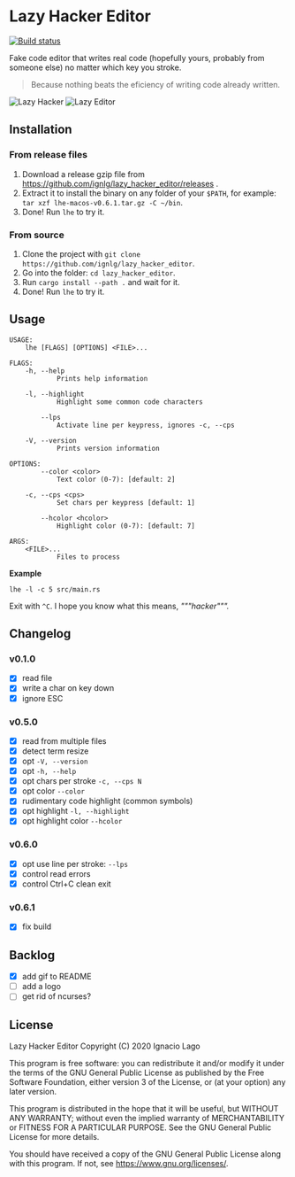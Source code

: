 # Lazy Hacker Editor

[![Build status](https://ci.appveyor.com/api/projects/status/wc7p5th4c7onpmo4/branch/master?svg=true)](https://ci.appveyor.com/project/ignlg/lazy-hacker-editor/branch/master)

Fake code editor that writes real code (hopefully yours, probably from someone else) no matter which key you stroke.

> Because nothing beats the eficiency of writing code already written.

![Lazy Hacker](https://i.imgur.com/rGOX9Ch.gif)
![Lazy Editor](https://i.imgur.com/geDSLgQ.gif)

## Installation

### From release files

1. Download a release gzip file from https://github.com/ignlg/lazy_hacker_editor/releases .
2. Extract it to install the binary on any folder of your `$PATH`, for example: `tar xzf lhe-macos-v0.6.1.tar.gz -C ~/bin`.
3. Done! Run `lhe` to try it.

### From source

1. Clone the project with `git clone https://github.com/ignlg/lazy_hacker_editor`.
2. Go into the folder: `cd lazy_hacker_editor`.
3. Run `cargo install --path .` and wait for it.
4. Done! Run `lhe` to try it.

## Usage

```
USAGE:
    lhe [FLAGS] [OPTIONS] <FILE>...

FLAGS:
    -h, --help
            Prints help information

    -l, --highlight
            Highlight some common code characters

        --lps
            Activate line per keypress, ignores -c, --cps

    -V, --version
            Prints version information

OPTIONS:
        --color <color>
            Text color (0-7): [default: 2]

    -c, --cps <cps>
            Set chars per keypress [default: 1]

        --hcolor <hcolor>
            Highlight color (0-7): [default: 7]

ARGS:
    <FILE>...
            Files to process
```

**Example**

```
lhe -l -c 5 src/main.rs
```

Exit with `^C`. I hope you know what this means, _"""hacker"""._

## Changelog

### v0.1.0

- [x] read file
- [x] write a char on key down
- [x] ignore ESC

### v0.5.0

- [x] read from multiple files
- [x] detect term resize
- [x] opt `-V, --version`
- [x] opt `-h, --help`
- [x] opt chars per stroke `-c, --cps N`
- [x] opt color `--color`
- [x] rudimentary code highlight (common symbols)
- [x] opt highlight `-l, --highlight`
- [x] opt highlight color `--hcolor`

### v0.6.0

- [x] opt use line per stroke: `--lps`
- [x] control read errors
- [x] control Ctrl+C clean exit

### v0.6.1

- [x] fix build

## Backlog

- [x] add gif to README
- [ ] add a logo
- [ ] get rid of ncurses?

## License

Lazy Hacker Editor
Copyright (C) 2020 Ignacio Lago

This program is free software: you can redistribute it and/or modify
it under the terms of the GNU General Public License as published by
the Free Software Foundation, either version 3 of the License, or
(at your option) any later version.

This program is distributed in the hope that it will be useful,
but WITHOUT ANY WARRANTY; without even the implied warranty of
MERCHANTABILITY or FITNESS FOR A PARTICULAR PURPOSE. See the
GNU General Public License for more details.

You should have received a copy of the GNU General Public License
along with this program. If not, see <https://www.gnu.org/licenses/>.
